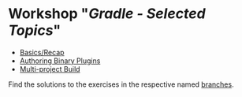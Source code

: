 # Workshop "_Gradle - Selected Topics_"

* [Basics/Recap](basics-recap/README.md)
* [Authoring Binary Plugins](authoring-plugins/README.md)
* [Multi-project Build](multi-project-build/README.md)

Find the solutions to the exercises in the respective named [branches](https://github.com/stefanneuhaus/gradle-workshop/branches).
